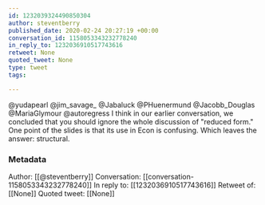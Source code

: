 ```yaml
---
id: 1232039324490850304
author: steventberry
published_date: 2020-02-24 20:27:19 +00:00
conversation_id: 1158053343232778240
in_reply_to: 1232036910517743616
retweet: None
quoted_tweet: None
type: tweet
tags:

---
```


@yudapearl @jim_savage_ @Jabaluck @PHuenermund @Jacobb_Douglas @MariaGlymour @autoregress I think in our earlier conversation, we concluded that you should ignore the whole discussion of "reduced form." One point of the slides is that its use in Econ is confusing. Which leaves the answer: structural.

### Metadata

Author: [[@steventberry]]
Conversation: [[conversation-1158053343232778240]]
In reply to: [[1232036910517743616]]
Retweet of: [[None]]
Quoted tweet: [[None]]
